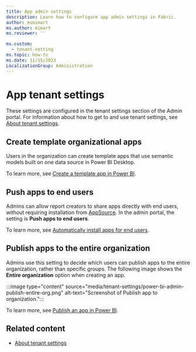 ```yaml
---
title: App admin settings
description: Learn how to configure app admin settings in Fabric.
author: msmimart
ms.author: mimart
ms.reviewer: ''

ms.custom:
  - tenant-setting
ms.topic: how-to
ms.date: 11/15/2023
LocalizationGroup: Administration
---
```


# App tenant settings

These settings are configured in the tenant settings section of the Admin portal. For information about how to get to and use tenant settings, see [About tenant settings](tenant-settings-index.md).

## Create template organizational apps

Users in the organization can create template apps that use semantic models built on one data source in Power BI Desktop.

To learn more, see [Create a template app in Power BI](/power-bi/connect-data/service-template-apps-create).

## Push apps to end users

Admins can allow report creators to share apps directly with end users, without requiring installation from [AppSource](https://appsource.microsoft.com). In the admin portal, the setting is **Push apps to end users**.

To learn more, see [Automatically install apps for end users](/power-bi/collaborate-share/service-create-distribute-apps#automatically-install-apps-for-end-users).

## Publish apps to the entire organization

Admins use this setting to decide which users can publish apps to the entire organization, rather than specific groups. The following image shows the **Entire organization** option when creating an app.

:::image type="content" source="media/tenant-settings/power-bi-admin-publish-entire-org.png" alt-text="Screenshot of Publish app to organization.":::

To learn more, see [Publish an app in Power BI](/power-bi/collaborate-share/service-create-distribute-apps#publish-the-app-to-your-entire-organization).

## Related content

* [About tenant settings](tenant-settings-index.md)
